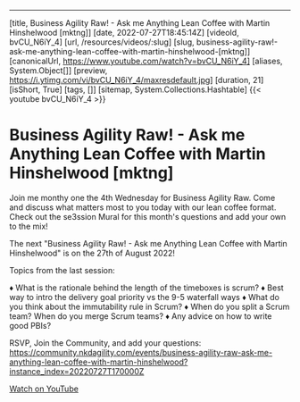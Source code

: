 ---
[title, Business Agility Raw! - Ask me Anything Lean Coffee with Martin Hinshelwood [mktng]] [date, 2022-07-27T18:45:14Z] [videoId, bvCU_N6iY_4] [url, /resources/videos/:slug] [slug, business-agility-raw!-ask-me-anything-lean-coffee-with-martin-hinshelwood-[mktng]] [canonicalUrl, https://www.youtube.com/watch?v=bvCU_N6iY_4] [aliases, System.Object[]] [preview, https://i.ytimg.com/vi/bvCU_N6iY_4/maxresdefault.jpg] [duration, 21] [isShort, True] [tags, []] [sitemap, System.Collections.Hashtable]
{{< youtube bvCU_N6iY_4 >}}

# Business Agility Raw! - Ask me Anything Lean Coffee with Martin Hinshelwood [mktng]

Join me monthy one the 4th Wednesday for Business Agility Raw. Come and discuss what matters most to you today with our lean coffee format. Check out the se3ssion Mural for this month's questions and add your own to the mix!

The next "Business Agility Raw! - Ask me Anything Lean Coffee with Martin Hinshelwood" is on the 27th of August 2022!

Topics from the last session:

♦ What is the rationale behind the length of the timeboxes is scrum?
♦ Best way to intro the delivery goal priority vs the 9-5 waterfall ways
♦ What do you think about the immutability rule in Scrum?
♦ When do you split a Scrum team? When do you merge Scrum teams?
♦ Any advice on how to write good PBIs?

RSVP, Join the Community,  and add your questions: https://community.nkdagility.com/events/business-agility-raw-ask-me-anything-lean-coffee-with-martin-hinshelwood?instance_index=20220727T170000Z

[Watch on YouTube](https://www.youtube.com/watch?v=bvCU_N6iY_4)
